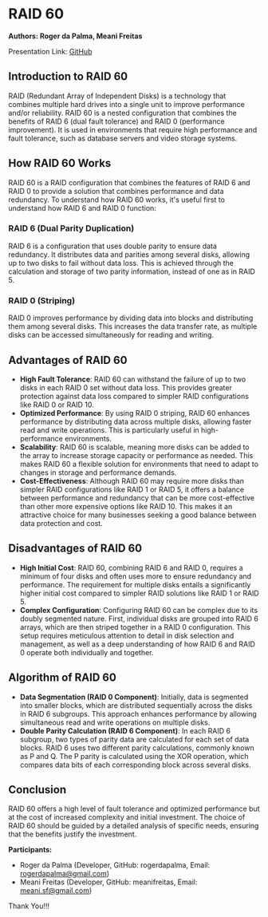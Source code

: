 # RAID 60

**Authors: Roger da Palma, Meani Freitas**

Presentation Link: [GitHub](https://github.com/meanifreitas)

## Introduction to RAID 60

RAID (Redundant Array of Independent Disks) is a technology that combines multiple hard drives into a single unit to improve performance and/or reliability. RAID 60 is a nested configuration that combines the benefits of RAID 6 (dual fault tolerance) and RAID 0 (performance improvement). It is used in environments that require high performance and fault tolerance, such as database servers and video storage systems.

## How RAID 60 Works

RAID 60 is a RAID configuration that combines the features of RAID 6 and RAID 0 to provide a solution that combines performance and data redundancy. To understand how RAID 60 works, it's useful first to understand how RAID 6 and RAID 0 function:

### RAID 6 (Dual Parity Duplication)

RAID 6 is a configuration that uses double parity to ensure data redundancy. It distributes data and parities among several disks, allowing up to two disks to fail without data loss. This is achieved through the calculation and storage of two parity information, instead of one as in RAID 5.

### RAID 0 (Striping)

RAID 0 improves performance by dividing data into blocks and distributing them among several disks. This increases the data transfer rate, as multiple disks can be accessed simultaneously for reading and writing.

## Advantages of RAID 60

- **High Fault Tolerance**: RAID 60 can withstand the failure of up to two disks in each RAID 0 set without data loss. This provides greater protection against data loss compared to simpler RAID configurations like RAID 0 or RAID 10.
- **Optimized Performance**: By using RAID 0 striping, RAID 60 enhances performance by distributing data across multiple disks, allowing faster read and write operations. This is particularly useful in high-performance environments.
- **Scalability**: RAID 60 is scalable, meaning more disks can be added to the array to increase storage capacity or performance as needed. This makes RAID 60 a flexible solution for environments that need to adapt to changes in storage and performance demands.
- **Cost-Effectiveness**: Although RAID 60 may require more disks than simpler RAID configurations like RAID 1 or RAID 5, it offers a balance between performance and redundancy that can be more cost-effective than other more expensive options like RAID 10. This makes it an attractive choice for many businesses seeking a good balance between data protection and cost.

## Disadvantages of RAID 60

- **High Initial Cost**: RAID 60, combining RAID 6 and RAID 0, requires a minimum of four disks and often uses more to ensure redundancy and performance. The requirement for multiple disks entails a significantly higher initial cost compared to simpler RAID solutions like RAID 1 or RAID 5.
- **Complex Configuration**: Configuring RAID 60 can be complex due to its doubly segmented nature. First, individual disks are grouped into RAID 6 arrays, which are then striped together in a RAID 0 configuration. This setup requires meticulous attention to detail in disk selection and management, as well as a deep understanding of how RAID 6 and RAID 0 operate both individually and together.

## Algorithm of RAID 60

- **Data Segmentation (RAID 0 Component)**: Initially, data is segmented into smaller blocks, which are distributed sequentially across the disks in RAID 6 subgroups. This approach enhances performance by allowing simultaneous read and write operations on multiple disks.
- **Double Parity Calculation (RAID 6 Component)**: In each RAID 6 subgroup, two types of parity data are calculated for each set of data blocks. RAID 6 uses two different parity calculations, commonly known as P and Q. The P parity is calculated using the XOR operation, which compares data bits of each corresponding block across several disks.

## Conclusion

RAID 60 offers a high level of fault tolerance and optimized performance but at the cost of increased complexity and initial investment. The choice of RAID 60 should be guided by a detailed analysis of specific needs, ensuring that the benefits justify the investment.

**Participants:**
- Roger da Palma (Developer, GitHub: rogerdapalma, Email: rogerdapalma@gmail.com)
- Meani Freitas (Developer, GitHub: meanifreitas, Email: meani.sf@gmail.com)

Thank You!!!
